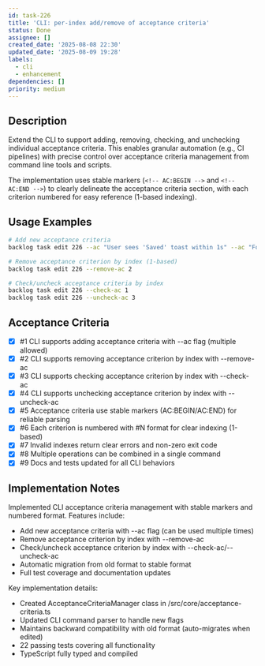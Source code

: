 ```yaml
---
id: task-226
title: 'CLI: per-index add/remove of acceptance criteria'
status: Done
assignee: []
created_date: '2025-08-08 22:30'
updated_date: '2025-08-09 19:28'
labels:
  - cli
  - enhancement
dependencies: []
priority: medium
---
```


## Description

Extend the CLI to support adding, removing, checking, and unchecking individual acceptance criteria. This enables granular automation (e.g., CI pipelines) with precise control over acceptance criteria management from command line tools and scripts.

The implementation uses stable markers (`<!-- AC:BEGIN -->` and `<!-- AC:END -->`) to clearly delineate the acceptance criteria section, with each criterion numbered for easy reference (1-based indexing).

## Usage Examples

```bash
# Add new acceptance criteria
backlog task edit 226 --ac "User sees 'Saved' toast within 1s" --ac "Form validates email"

# Remove acceptance criterion by index (1-based)
backlog task edit 226 --remove-ac 2

# Check/uncheck acceptance criteria by index
backlog task edit 226 --check-ac 1
backlog task edit 226 --uncheck-ac 3
```

## Acceptance Criteria
<!-- AC:BEGIN -->
- [x] #1 CLI supports adding acceptance criteria with --ac flag (multiple allowed)
- [x] #2 CLI supports removing acceptance criterion by index with --remove-ac
- [x] #3 CLI supports checking acceptance criterion by index with --check-ac
- [x] #4 CLI supports unchecking acceptance criterion by index with --uncheck-ac
- [x] #5 Acceptance criteria use stable markers (AC:BEGIN/AC:END) for reliable parsing
- [x] #6 Each criterion is numbered with #N format for clear indexing (1-based)
- [x] #7 Invalid indexes return clear errors and non-zero exit code
- [x] #8 Multiple operations can be combined in a single command
- [x] #9 Docs and tests updated for all CLI behaviors
<!-- AC:END -->

## Implementation Notes

Implemented CLI acceptance criteria management with stable markers and numbered format. Features include:
- Add new acceptance criteria with --ac flag (can be used multiple times)
- Remove acceptance criterion by index with --remove-ac
- Check/uncheck acceptance criterion by index with --check-ac/--uncheck-ac  
- Automatic migration from old format to stable format
- Full test coverage and documentation updates

Key implementation details:
- Created AcceptanceCriteriaManager class in /src/core/acceptance-criteria.ts
- Updated CLI command parser to handle new flags
- Maintains backward compatibility with old format (auto-migrates when edited)
- 22 passing tests covering all functionality
- TypeScript fully typed and compiled